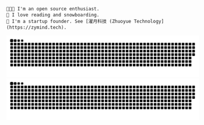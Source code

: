 ```
👨🏻‍💻 I'm an open source enthusiast.
🧡 I love reading and snowboarding.
🔭 I'm a startup founder. See [濯月科技 (Zhuoyue Technology](https://zymind.tech).
```

![GitHub Snake Light](https://github.com/rayw000/rayw000/blob/snake/github-contribution-grid-snake.svg#gh-light-mode-only)
![GitHub Snake dark](https://github.com/rayw000/rayw000/blob/snake/github-contribution-grid-snake-dark.svg#gh-dark-mode-only)
